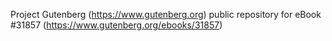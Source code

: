 Project Gutenberg (https://www.gutenberg.org) public repository for eBook #31857 (https://www.gutenberg.org/ebooks/31857)
